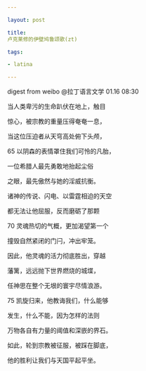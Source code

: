 ```yaml
---

layout: post

title: 
卢克莱修的伊壁鸠鲁颂歌(zt)

tags:

- latina

---
```


digest from 
weibo @拉丁语言文学 01.16 
08:30

当人类卑污的生命趴伏在地上，触目

惊心，被宗教的重量压得奄奄一息，

当这位压迫者从天穹高处俯下头颅，

65 以阴森的表情罩住我们可怜的凡胎，

一位希腊人最先勇敢地抬起尘俗

之眼，最先傲然与她的淫威抗衡。

诸神的传说、闪电、以雷霆相迫的天空

都无法让他屈服，反而磨砺了那颗

70 灵魂热切的气概，更加渴望第一个

撞毁自然紧闭的门闩，冲出牢笼。

因此，他灵魂的活力彻底胜出，穿越

藩篱，远远抛下世界燃烧的城堞，

任神思在整个无垠的寰宇尽情浪游。

75 凯旋归来，他教诲我们，什么能够

发生，什么不能，因为怎样的法则

万物各自有力量的阈值和深嵌的界石。

如此，轮到宗教被征服，被踩在脚底，

他的胜利让我们与天国平起平坐。​​​

